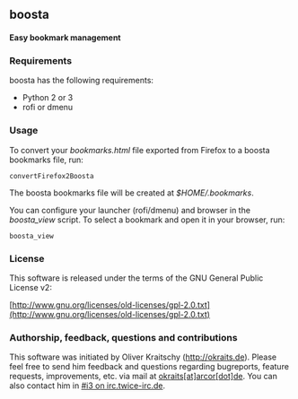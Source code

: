 ## boosta

#### Easy bookmark management

### Requirements

boosta has the following requirements:

- Python 2 or 3
- rofi or dmenu

### Usage

To convert your *bookmarks.html* file exported from Firefox to a boosta
bookmarks file, run:

    convertFirefox2Boosta

The boosta bookmarks file will be created at *$HOME/.bookmarks*.

You can configure your launcher (rofi/dmenu) and browser in the
*boosta_view* script. To select a bookmark and open it in your browser, run:

    boosta_view

### License

This software is released under the terms of the
GNU General Public License v2:

[http://www.gnu.org/licenses/old-licenses/gpl-2.0.txt](http://www.gnu.org/licenses/old-licenses/gpl-2.0.txt)

### Authorship, feedback, questions and contributions

This software was initiated by Oliver Kraitschy (http://okraits.de).
Please feel free to send him feedback and questions regarding
bugreports, feature requests, improvements, etc. via mail at
[okraits[at]arcor[dot]de](mailto:okraits@arcor.de). You can also contact
him in [#i3 on irc.twice-irc.de]( irc://irc.twice-irc.de/i3).
